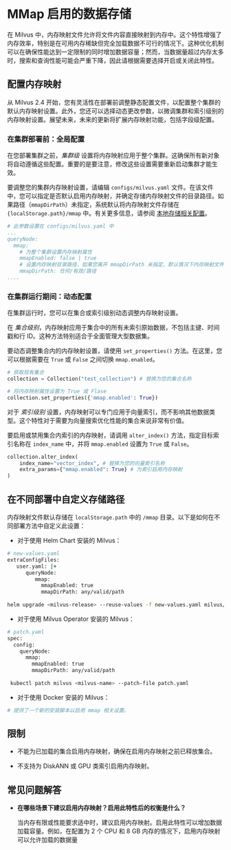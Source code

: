 # MMap 启用的数据存储

在 Milvus 中，内存映射文件允许将文件内容直接映射到内存中。这个特性增强了内存效率，特别是在可用内存稀缺但完全加载数据不可行的情况下。这种优化机制可以在确保性能达到一定限制的同时增加数据容量；然而，当数据量超过内存太多时，搜索和查询性能可能会严重下降，因此请根据需要选择开启或关闭此特性。

## 配置内存映射

从 Milvus 2.4 开始，您有灵活性在部署前调整静态配置文件，以配置整个集群的默认内存映射设置。此外，您还可以选择动态更改参数，以微调集群和索引级别的内存映射设置。展望未来，未来的更新将扩展内存映射功能，包括字段级配置。

### 在集群部署前：全局配置

在您部署集群之前，_集群级_ 设置将内存映射应用于整个集群。这确保所有新对象将自动遵循这些配置。重要的是要注意，修改这些设置需要重新启动集群才能生效。

要调整您的集群内存映射设置，请编辑 `configs/milvus.yaml` 文件。在该文件中，您可以指定是否默认启用内存映射，并确定存储内存映射文件的目录路径。如果路径（`mmapDirPath`）未指定，系统默认将内存映射文件存储在 `{localStorage.path}/mmap` 中。有关更多信息，请参阅 [本地存储相关配置](https://milvus.io/docs/configure_localstorage.md#localStoragepath)。

```yaml
# 此参数设置在 configs/milvus.yaml 中
...
queryNode:
  mmap:
    # 为整个集群设置内存映射属性
    mmapEnabled: false | true
    # 设置内存映射目录路径，如果您离开 mmapDirPath 未指定，默认情况下内存映射文件将存储在 {localStorage.path}/ mmap 中。
    mmapDirPath: 任何/有效/路径 
....
```

### 在集群运行期间：动态配置

在集群运行时，您可以在集合或索引级别动态调整内存映射设置。

在 _集合级别_，内存映射应用于集合中的所有未索引原始数据，不包括主键、时间戳和行 ID。这种方法特别适合于全面管理大型数据集。

要动态调整集合内的内存映射设置，请使用 `set_properties()` 方法。在这里，您可以根据需要在 `True` 或 `False` 之间切换 `mmap.enabled`。

```python
# 获取现有集合
collection = Collection("test_collection") # 替换为您的集合名称

# 将内存映射属性设置为 True 或 Flase
collection.set_properties({'mmap.enabled': True})
```

对于 _索引级别_ 设置，内存映射可以专门应用于向量索引，而不影响其他数据类型。这个特性对于需要为向量搜索优化性能的集合来说非常有价值。

要启用或禁用集合内索引的内存映射，请调用 `alter_index()` 方法，指定目标索引名称在 `index_name` 中，并将 `mmap.enabled` 设置为 `True` 或 `False`。

```python
collection.alter_index(
    index_name="vector_index", # 替换为您的向量索引名称
    extra_params={"mmap.enabled": True} # 为索引启用内存映射
)
```

## 在不同部署中自定义存储路径

内存映射文件默认存储在 `localStorage.path` 中的 `/mmap` 目录。以下是如何在不同部署方法中自定义此设置：

- 对于使用 Helm Chart 安装的 Milvus：

```bash
# new-values.yaml
extraConfigFiles:
   user.yaml: |+
      queryNode:
         mmap:
           mmapEnabled: true
           mmapDirPath: any/valid/path
        
helm upgrade <milvus-release> --reuse-values -f new-values.yaml milvus/milvus
```

- 对于使用 Milvus Operator 安装的 Milvus：

```bash
# patch.yaml
spec:
  config:
    queryNode:
      mmap:
        mmapEnabled: true
        mmapDirPath: any/valid/path
      
 kubectl patch milvus <milvus-name> --patch-file patch.yaml
```

- 对于使用 Docker 安装的 Milvus：

```bash
# 提供了一个新的安装脚本以启用 mmap 相关设置。
```

## 限制

- 不能为已加载的集合启用内存映射，确保在启用内存映射之前已释放集合。

- 不支持为 DiskANN 或 GPU 类索引启用内存映射。

## 常见问题解答

- __在哪些场景下建议启用内存映射？启用此特性后的权衡是什么？__

    当内存有限或性能要求适中时，建议启用内存映射。启用此特性可以增加数据加载容量。例如，在配置为 2 个 CPU 和 8 GB 内存的情况下，启用内存映射可以允许加载的数据量